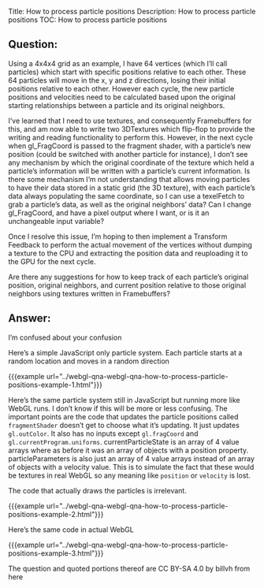 Title: How to process particle positions
Description: How to process particle positions
TOC: How to process particle positions

## Question:

Using a 4x4x4 grid as an example, I have 64 vertices (which I’ll call particles) which start with specific positions relative to each other.  These 64 particles will move in the x, y and z directions, losing their initial positions relative to each other.  However each cycle, the new particle positions and velocities need to be calculated based upon the original starting relationships between a particle and its original neighbors.

I’ve learned that I need to use textures, and consequently Framebuffers for this, and am now able to write two 3DTextures which flip-flop to provide the writing and reading functionality to perform this.  However, in the next cycle when gl_FragCoord is passed to the fragment shader, with a particle’s new position (could be switched with another particle for instance), I don’t see any mechanism by which the original coordinate of the texture which held a particle’s information will be written with a particle’s current information.  Is there some mechanism I’m not understanding that allows moving particles to have their data stored in a static grid (the 3D texture), with each particle’s data always populating the same coordinate, so I can use a texelFetch to grab a particle’s data, as well as the original neighbors’ data?  Can I change gl_FragCoord, and have a pixel output where I want, or is it an unchangeable input variable?

Once I resolve this issue, I’m hoping to then implement a Transform Feedback to perform the actual movement of the vertices without dumping a texture to the CPU and extracting the position data and reuploading it to the GPU for the next cycle.

Are there any suggestions for how to keep track of each particle’s original position, original neighbors, and current position relative to those original neighbors using textures written in Framebuffers?

## Answer:

I’m confused about your confusion 

Here’s a simple JavaScript only particle system. Each particle starts at a random location and moves in a random direction

{{{example url="../webgl-qna-webgl-qna-how-to-process-particle-positions-example-1.html"}}}

Here’s the same particle system still in JavaScript but running more like WebGL runs. I don’t know if this will be more or less confusing. The important points are the code that updates the particle positions called `fragmentShader` doesn’t get to choose what it’s updating. It just updates `gl.outColor`. It also has no inputs except `gl.fragCoord` and `gl.currentProgram.uniforms`.  currentParticleState is an array of 4 value arrays where as before it was an array of objects with a position property.  particleParameters is also just an array of 4 value arrays instead of an array of objects with a velocity value. This is to simulate the fact that these would be textures in real WebGL so any meaning like `position` or `velocity` is lost.

The code that actually draws the particles is irrelevant.

{{{example url="../webgl-qna-webgl-qna-how-to-process-particle-positions-example-2.html"}}}

Here’s the same code in actual WebGL

{{{example url="../webgl-qna-webgl-qna-how-to-process-particle-positions-example-3.html"}}}



<div class="so">
  <div>The question and quoted portions thereof are 
    CC BY-SA 4.0 by
    <a data-href="https://stackoverflow.com/users/11399215">billvh</a>
    from
    <a data-href="https://stackoverflow.com/questions/56780278">here</a>
  </div>
</div>
